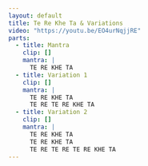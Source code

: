 ```yaml
---
layout: default
title: Te Re Khe Ta & Variations
video: "https://youtu.be/EO4urNqjjRE"
parts:
  - title: Mantra
    clip: []
    mantra: |
      TE RE KHE TA
  - title: Variation 1
    clip: []
    mantra: |
      TE RE KHE TA
      TE RE TE RE KHE TA
  - title: Variation 2
    clip: []
    mantra: |
      TE RE KHE TA
      TE RE KHE TA
      TE RE TE RE TE RE KHE TA
---
```

